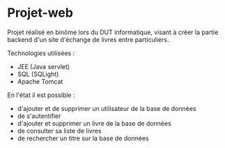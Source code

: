 # Projet-web

Projet réalisé en binôme lors du DUT informatique, visant à créer la partie backend d'un site d'échange de livres entre particuliers.

Technologies utilisées :
* JEE (Java servlet)
* SQL (SQLight)
* Apache Tomcat

En l'état il est possible :
* d'ajouter et de supprimer un utilisateur de la base de données
* de s'autentifier
* d'ajouter et supprimer un livre de la base de données
* de consulter sa liste de livres
* de rechercher un titre sur la base de données
